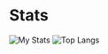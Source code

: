 Stats
===

![My Stats](https://github-readme-stats-taupe-pi.vercel.app/api?username=v4hn&show_icons=true&count_private=true&line_height=28&hide_border=1&include_all_commits=true&role=OWNER,COLLABORATOR)
![Top Langs](https://github-readme-stats-taupe-pi.vercel.app/api/top-langs/?username=v4hn&layout=compact&langs_count=10&hide_border=1&role=ORGANIZATION_MEMBER,OWNER,COLLABORATOR)
